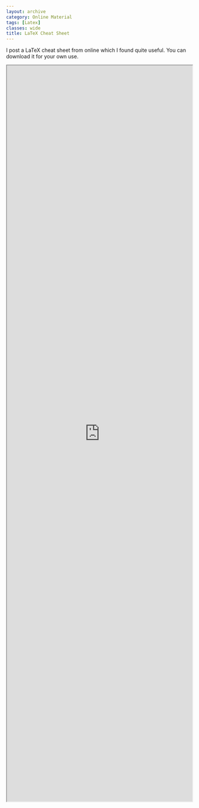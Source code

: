 ```yaml
---
layout: archive
category: Online Material
tags: [Latex]
classes: wide
title: LaTeX Cheat Sheet
---
```

I post a LaTeX cheat sheet from online which I found quite useful. You can download it for your own use. 

<iframe src="https://wei2624.github.io//download/Symbols.pdf" width="100%" height="2000em"></iframe>
